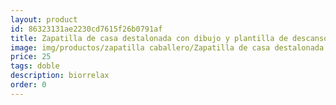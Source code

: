 ```yaml
---
layout: product
id: 86323131ae2230cd7615f26b0791af
title: Zapatilla de casa destalonada con dibujo y plantilla de descanso
image: img/productos/zapatilla caballero/Zapatilla de casa destalonada con dibujo y plantilla de descanso=25=doble=biorrelax.webp
price: 25
tags: doble
description: biorrelax
order: 0
---
```

